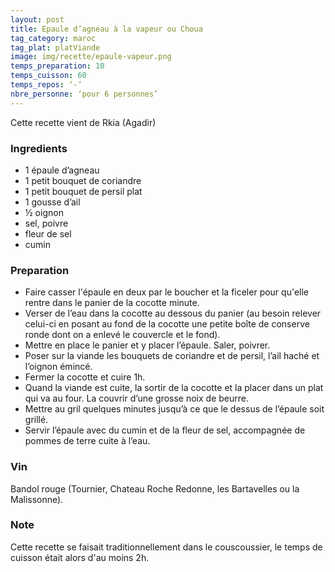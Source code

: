 ```yaml
---
layout: post
title: Epaule d’agneau à la vapeur ou Choua
tag_category: maroc
tag_plat: platViande
image: img/recette/epaule-vapeur.png
temps_preparation: 10
temps_cuisson: 60
temps_repos: ‘-‘
nbre_personne: ‘pour 6 personnes’
---
```

Cette recette vient de Rkia (Agadir)

### Ingredients
* 1 épaule d’agneau
* 1 petit bouquet de coriandre
* 1 petit bouquet de persil plat
* 1 gousse d’ail
* ½ oignon
* sel, poivre
* fleur de sel
* cumin

### Preparation
* Faire casser l'épaule en deux par le boucher et la ficeler pour qu'elle rentre dans le panier de la cocotte minute.
* Verser de l’eau dans la cocotte au dessous du panier (au besoin relever celui-ci en posant au fond de la cocotte une petite boîte de conserve ronde dont on a enlevé le couvercle et le fond).
* Mettre en place le panier et y placer l’épaule. Saler, poivrer.
* Poser sur la viande les bouquets de coriandre et de persil, l’ail haché et l’oignon émincé.
* Fermer la cocotte et cuire 1h.
* Quand la viande est cuite, la sortir de la cocotte et la placer dans un plat qui va au four. La couvrir d’une grosse noix de beurre.
* Mettre au gril quelques minutes jusqu’à ce que le dessus de l’épaule soit grillé.
* Servir l’épaule avec du cumin et de la fleur de sel, accompagnée de pommes de terre cuite à l’eau. 
  
### Vin
Bandol rouge (Tournier, Chateau Roche Redonne, les Bartavelles ou la Malissonne).

### Note
Cette recette se faisait traditionnellement dans le couscoussier, le temps de cuisson était alors d'au moins 2h.

